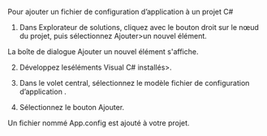 ﻿Pour ajouter un fichier de configuration d’application à un projet C#

1. Dans Explorateur de solutions, cliquez avec le bouton droit sur le nœud du projet, puis sélectionnez Ajouter>un nouvel élément.

La boîte de dialogue Ajouter un nouvel élément s'affiche.

2. Développez leséléments Visual C# installés>.

3. Dans le volet central, sélectionnez le modèle fichier de configuration d’application .

4. Sélectionnez le bouton Ajouter.

Un fichier nommé App.config est ajouté à votre projet.